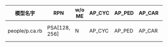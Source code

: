 |模型名字| RPN |w/o ME|AP_CYC |AP_PED|AP_CAR |AP_VAN| fps|训练命令|
|----|---|----|----|----|----|----|----|----| 
|people/p.ca.rb| PSA[128, 256] |N|AP_CYC |AP_PED|AP_CAR |AP_VAN| fps|CUDA_VISIBLE_DEVICES=0 python ./second/pytorch/train.py train --config_path /home/ubuntu/codes/3d/dc.second/second.psa5.parallel.carb/second/configs/taAug/people.fhd.taAug.rpn2b.config --model_dir /home/ubuntu/codes/3d/dc.second/second.psa5.parallel.carb/models/people/p.ca.rb --resume=True|


